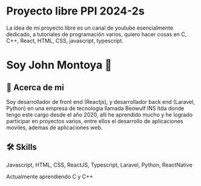 # Proyecto libre PPI 2024-2s

La idea de mi proyecto libre es un canal de youtube esencialmente dedicado, a tutoriales de programación varios, quiero hacer cosas en C, C++, React, HTML, CSS, javascript, typescript.




# Soy John Montoya 👋


## 🚀 Acerca de mi

Soy desarrollador de front end (Reactjs), y desarrollador back end (Laravel, Python) en una empresa de tecnologia llamada Beowulf INS ltda donde tengo este cargo desde el año 2020, alli he aprendido mucho y he logrado participar en proyectos varios, entre ellos el desarrollo de aplicaciones moviles, ademas de aplicaciones web.


## 🛠 Skills
Javascript, HTML, CSS, ReactJS, Typescript, Laravel, Python, ReactNative

Actualmente aprendiendo C y C++

